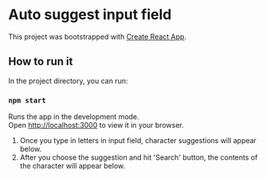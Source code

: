 # Auto suggest input field

This project was bootstrapped with [Create React App](https://github.com/facebook/create-react-app).

## How to run it

In the project directory, you can run:

### `npm start`

Runs the app in the development mode.\
Open [http://localhost:3000](http://localhost:3000) to view it in your browser.

1. Once you type in letters in input field, character suggestions will appear below.
2. After you choose the suggestion and hit 'Search' button, the contents of the character will appear below.
